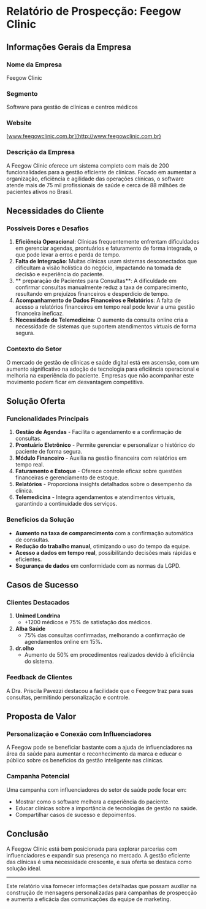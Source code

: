 # Relatório de Prospecção: Feegow Clinic

## Informações Gerais da Empresa

### Nome da Empresa
Feegow Clinic

### Segmento
Software para gestão de clínicas e centros médicos

### Website
[www.feegowclinic.com.br](http://www.feegowclinic.com.br)

### Descrição da Empresa
A Feegow Clinic oferece um sistema completo com mais de 200 funcionalidades para a gestão eficiente de clínicas. Focado em aumentar a organização, eficiência e agilidade das operações clínicas, o software atende mais de 75 mil profissionais de saúde e cerca de 88 milhões de pacientes ativos no Brasil.

## Necessidades do Cliente

### Possíveis Dores e Desafios
1. **Eficiência Operacional**: Clínicas frequentemente enfrentam dificuldades em gerenciar agendas, prontuários e faturamento de forma integrada, o que pode levar a erros e perda de tempo.
2. **Falta de Integração**: Muitas clínicas usam sistemas desconectados que dificultam a visão holística do negócio, impactando na tomada de decisão e experiência do paciente.
3. ** preparação de Pacientes para Consultas**: A dificuldade em confirmar consultas manualmente reduz a taxa de comparecimento, resultando em prejuízos financeiros e desperdício de tempo.
4. **Acompanhamento de Dados Financeiros e Relatórios**: A falta de acesso a relatórios financeiros em tempo real pode levar a uma gestão financeira ineficaz.
5. **Necessidade de Telemedicina**: O aumento da consulta online cria a necessidade de sistemas que suportem atendimentos virtuais de forma segura.

### Contexto do Setor
O mercado de gestão de clínicas e saúde digital está em ascensão, com um aumento significativo na adoção de tecnologia para eficiência operacional e melhoria na experiência do paciente. Empresas que não acompanhar este movimento podem ficar em desvantagem competitiva.

## Solução Oferta

### Funcionalidades Principais
1. **Gestão de Agendas** - Facilita o agendamento e a confirmação de consultas.
2. **Prontuário Eletrônico** - Permite gerenciar e personalizar o histórico do paciente de forma segura.
3. **Módulo Financeiro** - Auxilia na gestão financeira com relatórios em tempo real.
4. **Faturamento e Estoque** - Oferece controle eficaz sobre questões financeiras e gerenciamento de estoque.
5. **Relatórios** - Proporciona insights detalhados sobre o desempenho da clínica.
6. **Telemedicina** - Integra agendamentos e atendimentos virtuais, garantindo a continuidade dos serviços.

### Benefícios da Solução
- **Aumento na taxa de comparecimento** com a confirmação automática de consultas.
- **Redução do trabalho manual**, otimizando o uso do tempo da equipe.
- **Acesso a dados em tempo real**, possibilitando decisões mais rápidas e eficientes.
- **Segurança de dados** em conformidade com as normas da LGPD.

## Casos de Sucesso

### Clientes Destacados
1. **Unimed Londrina**
   - +1200 médicos e 75% de satisfação dos médicos.
2. **Alba Saúde**
   - 75% das consultas confirmadas, melhorando a confirmação de agendamentos online em 15%.
3. **dr.olho**
   - Aumento de 50% em procedimentos realizados devido à eficiência do sistema.

### Feedback de Clientes
A Dra. Priscila Pavezzi destacou a facilidade que o Feegow traz para suas consultas, permitindo personalização e controle.

## Proposta de Valor

### Personalização e Conexão com Influenciadores
A Feegow pode se beneficiar bastante com a ajuda de influenciadores na área da saúde para aumentar o reconhecimento da marca e educar o público sobre os benefícios da gestão inteligente nas clínicas.

### Campanha Potencial
Uma campanha com influenciadores do setor de saúde pode focar em:
- Mostrar como o software melhora a experiência do paciente.
- Educar clínicas sobre a importância de tecnologias de gestão na saúde.
- Compartilhar casos de sucesso e depoimentos.

## Conclusão
A Feegow Clinic está bem posicionada para explorar parcerias com influenciadores e expandir sua presença no mercado. A gestão eficiente das clínicas é uma necessidade crescente, e sua oferta se destaca como solução ideal.

---

Este relatório visa fornecer informações detalhadas que possam auxiliar na construção de mensagens personalizadas para campanhas de prospecção e aumenta a eficácia das comunicações da equipe de marketing.